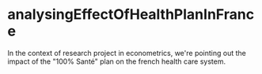 # analysingEffectOfHealthPlanInFrance
In the context of research project in econometrics, we're pointing out the impact of the "100% Santé" plan on the french health care system.

